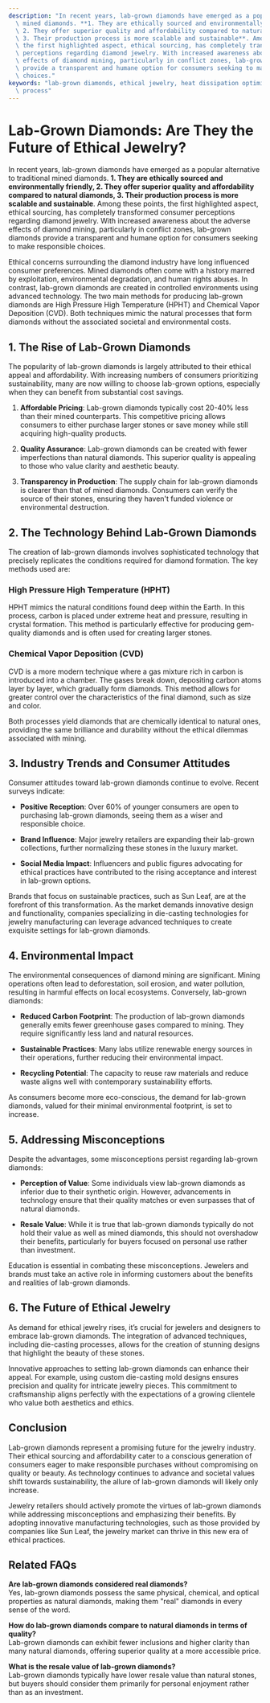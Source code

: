```yaml
---
description: "In recent years, lab-grown diamonds have emerged as a popular alternative to traditional\
  \ mined diamonds. **1. They are ethically sourced and environmentally friendly,\
  \ 2. They offer superior quality and affordability compared to natural diamonds,\
  \ 3. Their production process is more scalable and sustainable**. Among these points,\
  \ the first highlighted aspect, ethical sourcing, has completely transformed consumer\
  \ perceptions regarding diamond jewelry. With increased awareness about the adverse\
  \ effects of diamond mining, particularly in conflict zones, lab-grown diamonds\
  \ provide a transparent and humane option for consumers seeking to make responsible\
  \ choices."
keywords: "lab-grown diamonds, ethical jewelry, heat dissipation optimization design, die casting\
  \ process"
---
```

# Lab-Grown Diamonds: Are They the Future of Ethical Jewelry?

In recent years, lab-grown diamonds have emerged as a popular alternative to traditional mined diamonds. **1. They are ethically sourced and environmentally friendly, 2. They offer superior quality and affordability compared to natural diamonds, 3. Their production process is more scalable and sustainable**. Among these points, the first highlighted aspect, ethical sourcing, has completely transformed consumer perceptions regarding diamond jewelry. With increased awareness about the adverse effects of diamond mining, particularly in conflict zones, lab-grown diamonds provide a transparent and humane option for consumers seeking to make responsible choices.

Ethical concerns surrounding the diamond industry have long influenced consumer preferences. Mined diamonds often come with a history marred by exploitation, environmental degradation, and human rights abuses. In contrast, lab-grown diamonds are created in controlled environments using advanced technology. The two main methods for producing lab-grown diamonds are High Pressure High Temperature (HPHT) and Chemical Vapor Deposition (CVD). Both techniques mimic the natural processes that form diamonds without the associated societal and environmental costs.

## **1. The Rise of Lab-Grown Diamonds**

The popularity of lab-grown diamonds is largely attributed to their ethical appeal and affordability. With increasing numbers of consumers prioritizing sustainability, many are now willing to choose lab-grown options, especially when they can benefit from substantial cost savings. 

1. **Affordable Pricing**: Lab-grown diamonds typically cost 20-40% less than their mined counterparts. This competitive pricing allows consumers to either purchase larger stones or save money while still acquiring high-quality products.
  
2. **Quality Assurance**: Lab-grown diamonds can be created with fewer imperfections than natural diamonds. This superior quality is appealing to those who value clarity and aesthetic beauty.

3. **Transparency in Production**: The supply chain for lab-grown diamonds is clearer than that of mined diamonds. Consumers can verify the source of their stones, ensuring they haven't funded violence or environmental destruction.

## **2. The Technology Behind Lab-Grown Diamonds**

The creation of lab-grown diamonds involves sophisticated technology that precisely replicates the conditions required for diamond formation. The key methods used are:

### **High Pressure High Temperature (HPHT)**

HPHT mimics the natural conditions found deep within the Earth. In this process, carbon is placed under extreme heat and pressure, resulting in crystal formation. This method is particularly effective for producing gem-quality diamonds and is often used for creating larger stones.

### **Chemical Vapor Deposition (CVD)**

CVD is a more modern technique where a gas mixture rich in carbon is introduced into a chamber. The gases break down, depositing carbon atoms layer by layer, which gradually form diamonds. This method allows for greater control over the characteristics of the final diamond, such as size and color.

Both processes yield diamonds that are chemically identical to natural ones, providing the same brilliance and durability without the ethical dilemmas associated with mining.

## **3. Industry Trends and Consumer Attitudes**

Consumer attitudes toward lab-grown diamonds continue to evolve. Recent surveys indicate:

- **Positive Reception**: Over 60% of younger consumers are open to purchasing lab-grown diamonds, seeing them as a wiser and responsible choice.
  
- **Brand Influence**: Major jewelry retailers are expanding their lab-grown collections, further normalizing these stones in the luxury market.

- **Social Media Impact**: Influencers and public figures advocating for ethical practices have contributed to the rising acceptance and interest in lab-grown options.

Brands that focus on sustainable practices, such as Sun Leaf, are at the forefront of this transformation. As the market demands innovative design and functionality, companies specializing in die-casting technologies for jewelry manufacturing can leverage advanced techniques to create exquisite settings for lab-grown diamonds. 

## **4. Environmental Impact**

The environmental consequences of diamond mining are significant. Mining operations often lead to deforestation, soil erosion, and water pollution, resulting in harmful effects on local ecosystems. Conversely, lab-grown diamonds:

- **Reduced Carbon Footprint**: The production of lab-grown diamonds generally emits fewer greenhouse gases compared to mining. They require significantly less land and natural resources.

- **Sustainable Practices**: Many labs utilize renewable energy sources in their operations, further reducing their environmental impact.

- **Recycling Potential**: The capacity to reuse raw materials and reduce waste aligns well with contemporary sustainability efforts.

As consumers become more eco-conscious, the demand for lab-grown diamonds, valued for their minimal environmental footprint, is set to increase.

## **5. Addressing Misconceptions**

Despite the advantages, some misconceptions persist regarding lab-grown diamonds:

- **Perception of Value**: Some individuals view lab-grown diamonds as inferior due to their synthetic origin. However, advancements in technology ensure that their quality matches or even surpasses that of natural diamonds.

- **Resale Value**: While it is true that lab-grown diamonds typically do not hold their value as well as mined diamonds, this should not overshadow their benefits, particularly for buyers focused on personal use rather than investment.

Education is essential in combating these misconceptions. Jewelers and brands must take an active role in informing customers about the benefits and realities of lab-grown diamonds.

## **6. The Future of Ethical Jewelry**

As demand for ethical jewelry rises, it’s crucial for jewelers and designers to embrace lab-grown diamonds. The integration of advanced techniques, including die-casting processes, allows for the creation of stunning designs that highlight the beauty of these stones. 

Innovative approaches to setting lab-grown diamonds can enhance their appeal. For example, using custom die-casting mold designs ensures precision and quality for intricate jewelry pieces. This commitment to craftsmanship aligns perfectly with the expectations of a growing clientele who value both aesthetics and ethics.

## **Conclusion**

Lab-grown diamonds represent a promising future for the jewelry industry. Their ethical sourcing and affordability cater to a conscious generation of consumers eager to make responsible purchases without compromising on quality or beauty. As technology continues to advance and societal values shift towards sustainability, the allure of lab-grown diamonds will likely only increase. 

Jewelry retailers should actively promote the virtues of lab-grown diamonds while addressing misconceptions and emphasizing their benefits. By adopting innovative manufacturing technologies, such as those provided by companies like Sun Leaf, the jewelry market can thrive in this new era of ethical practices.

## Related FAQs

**Are lab-grown diamonds considered real diamonds?**  
Yes, lab-grown diamonds possess the same physical, chemical, and optical properties as natural diamonds, making them "real" diamonds in every sense of the word.

**How do lab-grown diamonds compare to natural diamonds in terms of quality?**  
Lab-grown diamonds can exhibit fewer inclusions and higher clarity than many natural diamonds, offering superior quality at a more accessible price.

**What is the resale value of lab-grown diamonds?**  
Lab-grown diamonds typically have lower resale value than natural stones, but buyers should consider them primarily for personal enjoyment rather than as an investment.

